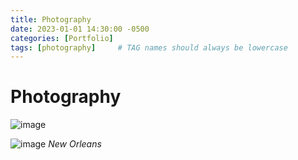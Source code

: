 ```yaml
---
title: Photography
date: 2023-01-01 14:30:00 -0500
categories: [Portfolio]
tags: [photography]     # TAG names should always be lowercase
---
```


# Photography
![image](https://github.com/ECTO-1A/ECTO-1A.github.io/assets/112792126/62ff7ee3-bd0e-4e9c-a50e-c87f7ee2eac1)


![image](https://images.squarespace-cdn.com/content/v1/637bc363896de64f51e0f158/1670015383016-NEE2UK4IA4YPTYWFMZY8/New%2BOrleans%2BIntimate%2BWedding%2B-%2BVanessa%2BAlves%2BPhotography3.jpg)
_New Orleans_
